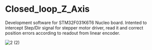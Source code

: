 # Closed_loop_Z_Axis

Development software for STM32F031K6T6 Nucleo board. 
Intented to intercept Step/Dir signal for stepper motor driver, read it and correct position errors according to readout from linear encoder.

![2 (2)](https://user-images.githubusercontent.com/14187211/114685100-da746c80-9d11-11eb-8e3d-8e6a23bc95a9.jpg)
